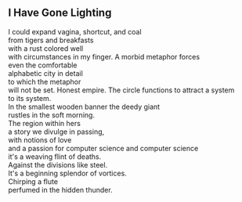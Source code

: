 I Have Gone Lighting
--------------------
I could expand vagina, shortcut, and coal  
from tigers and breakfasts  
with a rust colored well  
with circumstances in my finger. A morbid metaphor forces  
even the comfortable  
alphabetic city in detail  
to which the metaphor  
will not be set. Honest empire. The circle functions to attract a system  
to its system.  
In the smallest wooden banner the deedy giant  
rustles in the soft morning.  
The region within hers  
a story we divulge in passing,  
with notions of love  
and a passion for computer science and computer science  
it's a weaving flint of deaths.  
Against the divisions like steel.  
It's a beginning splendor of vortices.  
Chirping a flute  
perfumed in the hidden thunder.  
